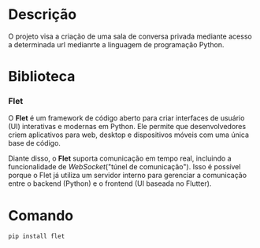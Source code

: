 # Descrição
O projeto visa a criação de uma sala de conversa privada mediante acesso a determinada url medianrte a linguagem de programação Python.

# Biblioteca
### Flet
O **Flet** é um framework de código aberto para criar interfaces de usuário (UI) interativas e modernas em Python. Ele permite que desenvolvedores criem aplicativos para web, desktop e dispositivos móveis com uma única base de código.

Diante disso, o **Flet** suporta comunicação em tempo real, incluindo a funcionalidade de _WebSocket_("túnel de comunicação"). Isso é possível porque o Flet já utiliza um servidor interno para gerenciar a comunicação entre o backend (Python) e o frontend (UI baseada no Flutter).

# Comando
```
pip install flet
```
